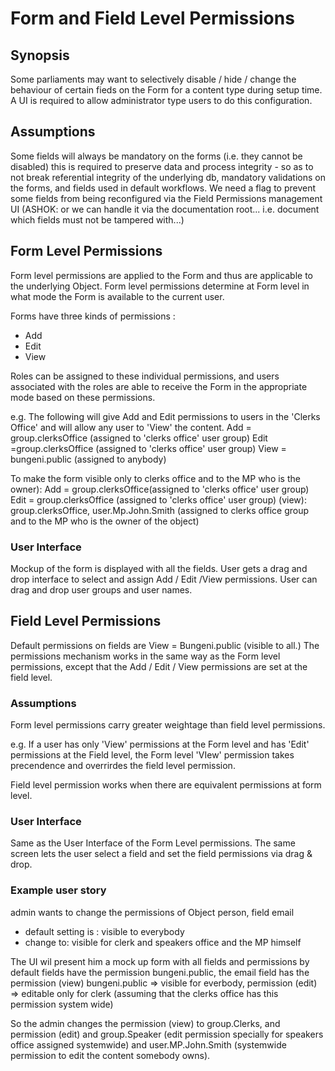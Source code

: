 # Form and Field Level Permissions

## Synopsis

Some parliaments may want to selectively disable / hide / change the behaviour of certain fieds on the Form for a content type during setup time.  A UI is required to allow administrator type users to do this configuration.

## Assumptions

Some fields will always be mandatory on the forms (i.e. they cannot be disabled) this is required to preserve data and process integrity - so as to not  break referential integrity of the underlying db, mandatory validations on the forms, and fields used in default workflows.
We need a flag to prevent some fields from being reconfigured via the Field Permissions management UI
(ASHOK: or we can handle it via the documentation root... i.e. document which fields must not be tampered with...)

## Form Level Permissions

Form level permissions are applied to the Form and thus are applicable to the underlying Object. Form level permissions determine at Form level in what mode the Form is available to the current user.

Forms have three kinds of permissions :
  * Add
  * Edit
  * View

Roles can be assigned to these individual permissions, and users associated with the roles are able to receive the Form in the appropriate mode based on these permissions.

e.g.
The following will give Add and Edit permissions to users in the 'Clerks Office' and will allow any user to 'View' the content.
Add = group.clerksOffice (assigned to 'clerks office' user group)
Edit =group.clerksOffice (assigned to 'clerks office' user group)
View = bungeni.public (assigned to anybody)

To make the form visible only to clerks office and to the MP who is the
owner):
Add = group.clerksOffice(assigned to 'clerks office' user group)
Edit = group.clerksOffice (assigned to 'clerks office' user group)
(view): group.clerksOffice, user.Mp.John.Smith (assigned to clerks office group and to the MP who is the owner of the object)

### User Interface

Mockup of the form is displayed with all the fields.
User gets a drag and drop interface to select and assign Add / Edit /View permissions. User can drag and drop user groups and user names.

## Field Level Permissions

Default permissions on fields are View = Bungeni.public (visible to all.)
The permissions mechanism works in the same way as the Form level permissions, except that the Add / Edit / View permissions are set at the field level.

### Assumptions

Form level permissions carry greater weightage than field level permissions.

e.g.  If a user has only 'View' permissions at the Form level and has 'Edit' permissions at the Field level, the Form level 'VIew' permission takes precendence and overrirdes the field level permission.

Field level permission works when there are equivalent permissions at form level.

### User Interface

Same as the User Interface of the Form Level permissions. The same screen lets the user select a field and set the field permissions via drag & drop.


### Example user story

admin wants to change the permissions of Object person, field email
  * default setting is : visible to everybody
  * change to: visible for clerk and speakers office and the MP himself

The UI wil present him a mock up form with all fields and permissions by default fields have the permission bungeni.public,  the email field has the permission (view) bungeni.public => visible for everbody, permission (edit) => editable only  for clerk (assuming that the clerks office has this permission system wide)

So the admin changes the permission (view) to group.Clerks,  and permission (edit) and group.Speaker (edit permission  specially for speakers office assigned systemwide) and  user.MP.John.Smith (systemwide permission to edit the content somebody  owns).